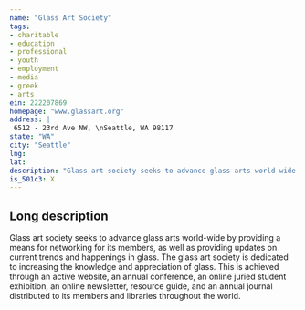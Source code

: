 ```yaml
---
name: "Glass Art Society"
tags:
- charitable
- education
- professional
- youth
- employment
- media
- greek
- arts
ein: 222207869
homepage: "www.glassart.org"
address: |
 6512 - 23rd Ave NW, \nSeattle, WA 98117
state: "WA"
city: "Seattle"
lng: 
lat: 
description: "Glass art society seeks to advance glass arts world-wide by providing a means for networking for its members, as well as providing updates on current trends and happenings in glass. "
is_501c3: X
---
```


## Long description

Glass art society seeks to advance glass arts world-wide by providing a means for networking for its members, as well as providing updates on current trends and happenings in glass. The glass art society is dedicated to increasing the knowledge and appreciation of glass. This is achieved through an active website, an annual conference, an online juried student exhibition, an online newsletter, resource guide, and an annual journal distributed to its members and libraries throughout the world. 
